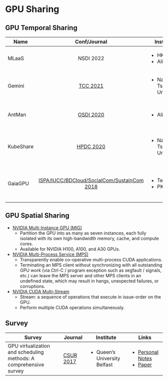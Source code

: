 # GPU Sharing

## GPU Temporal Sharing

| Name      |                                                 Conf/Journal                                                 | Institute                                       | Links                                                                                                                                                                                                                                                              | Remarks                                                                       |
| --------- | :----------------------------------------------------------------------------------------------------------: | ----------------------------------------------- | ------------------------------------------------------------------------------------------------------------------------------------------------------------------------------------------------------------------------------------------------------------------ | ----------------------------------------------------------------------------- |
| MLaaS     |                                                   NSDI 2022                                                  | <ul><li>HKUST</li><li>Alibaba</li></ul>         | <ul><li><a href="https://www.usenix.org/conference/nsdi22/presentation/weng">Paper</a></li><li><a href="https://github.com/alibaba/clusterdata/tree/master/cluster-trace-gpu-v2020">Trace</a></li></ul>                                                            | GPU sharing workloads; trace analysis.                                        |
| Gemini    |            [TCC 2021](../../reading-notes/journal/ieee-transactions-on-cloud-computing/tcc-2021/)            | <ul><li>National Tsing Hua University</li></ul> | <ul><li><a href="https://ieeexplore.ieee.org/document/9566822">Paper</a></li><li><a href="https://github.com/NTHU-LSALAB/Gemini">Code</a></li></ul>                                                                                                                | Enable fine-grained GPU allocation; launch kernels together.                  |
| AntMan    |                                   [OSDI 2020](../../Conference/OSDI-2020/)                                   | <ul><li>Alibaba</li></ul>                       | <ul><li><a href="https://www.usenix.org/conference/osdi20/presentation/xiao">Paper</a></li><li><a href="https://github.com/alibaba/GPU-scheduler-for-deep-learning">Code</a></li></ul>                                                                             | Enable GPU sharing in DL frameworks (TensorFlow/PyTorch); schedule operators. |
| KubeShare |                                   [HPDC 2020](../../Conference/HPDC-2020/)                                   | <ul><li>National Tsing Hua University</li></ul> | <ul><li><a href="../../Conference/HPDC-2020/kubeshare.md">Personal Notes</a></li><li><a href="https://dl.acm.org/doi/10.1145/3369583.3392679">Paper</a></li><li><a href="https://github.com/NTHU-LSALAB/KubeShare">Code</a></li></ul>                              | Kubernetes; CUDA API remoting.                                                |
| GaiaGPU   | [ISPA/IUCC/BDCloud/SocialCom/SustainCom 2018](../../Conference/ISPA-IUCC-BDCloud-SocialCom-SustainCom-2018/) | <ul><li>Tencent</li><li>PKU</li></ul>           | <ul><li><a href="../../Conference/ISPA-IUCC-BDCloud-SocialCom-SustainCom-2018/gaiagpu.md">Personal Notes</a></li><li><a href="https://ieeexplore.ieee.org/document/8672318">Paper</a></li><li><a href="https://github.com/tkestack/gpu-manager">Code</a></li></ul> | Kubernetes; CUDA API remoting.                                                |

## GPU Spatial Sharing

* [NVIDIA Multi-Instance GPU (MIG)](https://www.nvidia.com/en-us/technologies/multi-instance-gpu/)
  * Partition the GPU into as many as seven instances, each fully isolated with its own high-bandwidth memory, cache, and compute cores.
  * Available for NVIDIA H100, A100, and A30 GPUs.
* [NVIDIA Multi-Process Service (MPS)](https://docs.nvidia.com/deploy/mps/index.html)
  * Transparently enable co-operative multi-process CUDA applications.
  * Terminating an MPS client without synchronizing with all outstanding GPU work (via Ctrl-C / program exception such as segfault / signals, etc.) can leave the MPS server and other MPS clients in an undefined state, which may result in hangs, unexpected failures, or corruptions.
* [NVIDIA CUDA Multi-Stream](https://docs.nvidia.com/cuda/cuda-runtime-api/group\_\_CUDART\_\_STREAM.html)
  * Stream: a sequence of operations that execute in issue-order on the GPU.
  * Perform multiple CUDA operations simultaneously.

## Survey

| Survey                                                            | Journal                                                                   | Institute                                    | Links                                                                                                                                                                                                      |
| ----------------------------------------------------------------- | ------------------------------------------------------------------------- | -------------------------------------------- | ---------------------------------------------------------------------------------------------------------------------------------------------------------------------------------------------------------- |
| GPU virtualization and scheduling methods: A comprehensive survey | [CSUR 2017](../../reading-notes/journal/acm-computing-surveys/csur-2017/) | <ul><li>Queen’s University Belfast</li></ul> | <ul><li><a href="../../reading-notes/journal/acm-computing-surveys/csur-2017/gpu-virtualization-survey.md">Personal Notes</a></li><li><a href="https://dl.acm.org/doi/10.1145/3068281">Paper</a></li></ul> |
